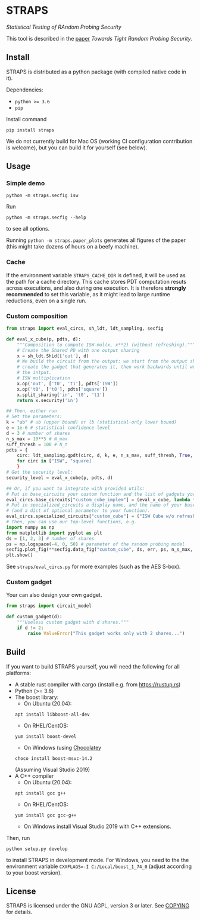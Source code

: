 # STRAPS

*Statistical Testing of RAndom Probing Security*

This tool is described in the [paper](https://epring.iacr.org/2021/TODO)
*Towards Tight Random Probing Security*.

## Install

STRAPS is distributed as a python package (with compiled native code in it).

Dependencies:

* `python >= 3.6`
* `pip`

Install command
```
pip install straps
```

We do not currently build for Mac OS (working CI configuration contribution is
welcome), but you can build it for yourself (see below).

## Usage

### Simple demo

```
python -m straps.secfig isw
```

Run
```
python -m straps.secfig --help
```
to see all options.

Running `python -m straps.paper_plots` generates all figures of the paper (this
might take dozens of hours on a beefy machine).

### Cache

If the environment variable `STRAPS_CACHE_DIR` is defined, it will be used as
the path for a cache directory. This cache stores PDT computation resuts across
executions, and also during one execution.
It is therefore **strongly recommended** to set this variable, as it might lead
to large runtime reductions, even on a single run.

### Custom composition

```python
from straps import eval_circs, sh_ldt, ldt_sampling, secfig

def eval_x_cube(p, pdts, d):
    """Composition to compute ISW-mul(x, x**2) (without refreshing)."""
    # Create the Shared PD with one output sharing
    x = sh_ldt.ShLd(['out'], d)
    # We build the circuit from the output: we start from the output sharing,
    # create the gadget that generates it, then work backwards until we reach
    # the intput.
    # ISW multiplication
    x.op('out', ['t0', 't1'], pdts['ISW'])
    x.op('t0', ['t0'], pdts['square'])
    x.split_sharing('in', 't0', 't1')
    return x.security('in')

## Then, either run
# Set the parameters:
k = "ub" # ub (upper bound) or lb (statistical-only lower bound)
e = 1e-6 # statistical confidence level
d = 3 # number of shares
n_s_max = 10**5 # N_max
suff_thresh = 100 # N_t
pdts = {
    circ: ldt_sampling.gpdt(circ, d, k, e, n_s_max, suff_thresh, True, False).instantiate(p)
    for circ in ["ISW", "square]
    }
# Get the security level:
security_level = eval_x_cube(p, pdts, d)

## Or, if you want to integrate with provided utils:
# Put in base_circuits your custom function and the list of gadgets you use
eval_circs.base_circuits["custom_cube_implem"] = (eval_x_cube, lambda **kwargs: ['ISW', 'square'])
# Put in specialized_circuits a display name, and the name of your base_circuits entry
# (and a dict of optional parameter to your function).
eval_circs.specialized_circuits["custom_cube"] = ("ISW Cube w/o refresh", "custom_cube_implem", {})
# Then, you can use our top-level functions, e.g.
import numpy as np
from matplotlib import pyplot as plt
ds = [1, 2, 3] # number of shares
ps = np.logspace(-4, 0, 50) # parameter of the random probing model
secfig.plot_fig(**secfig.data_fig("custom_cube", ds, err, ps, n_s_max, suff_thresh))
plt.show()
```

See `straps/eval_circs.py` for more examples (such as the AES S-box).

### Custom gadget

Your can also design your own gadget.
```python
from straps import circuit_model

def custom_gadget(d):
    """Useless custom gadget with d shares."""
    if d != 2:
        raise ValueError("This gadget works only with 2 shares...")
```

## Build

If you want to build STRAPS yourself, you will need the following for all platforms:

* A stable rust compiler with cargo (install e.g. from <https://rustup.rs>)
* Python (>= 3.6)
* The boost library:
    * On Ubuntu (20.04):
    ```
    apt install libboost-all-dev
    ```
    * On RHEL/CentOS:
    ```
    yum install boost-devel
    ```
    * On Windows (using [Chocolatey](https://chocolatey.org)
    ```
    choco install boost-msvc-14.2
    ```
    (Assuming Visual Studio 2019)
* A C++ compiler
    * On Ubuntu (20.04):
    ```
    apt install gcc g++
    ```
    * On RHEL/CentOS:
    ```
    yum install gcc gcc-g++
    ```
    * On Windows install Visual Studio 2019 with C++ extensions.


Then, run
```
python setup.py develop
```
to install STRAPS in development mode.
For Windows, you need to the the environment variable
`CXXFLAGS=-I C:/Local/boost_1_74_0` (adjust according to your boost version).

## License

STRAPS is licensed under the GNU AGPL, version 3 or later.
See [COPYING](COPYING) for details.

